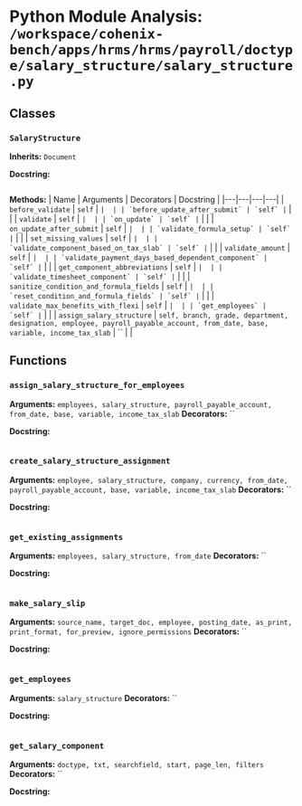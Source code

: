# Python Module Analysis: `/workspace/cohenix-bench/apps/hrms/hrms/payroll/doctype/salary_structure/salary_structure.py`

## Classes

### `SalaryStructure`
**Inherits:** `Document`


**Docstring:**
```

```

**Methods:**
| Name | Arguments | Decorators | Docstring |
|---|---|---|---|
| `before_validate` | `self` | `` |  |
| `before_update_after_submit` | `self` | `` |  |
| `validate` | `self` | `` |  |
| `on_update` | `self` | `` |  |
| `on_update_after_submit` | `self` | `` |  |
| `validate_formula_setup` | `self` | `` |  |
| `set_missing_values` | `self` | `` |  |
| `validate_component_based_on_tax_slab` | `self` | `` |  |
| `validate_amount` | `self` | `` |  |
| `validate_payment_days_based_dependent_component` | `self` | `` |  |
| `get_component_abbreviations` | `self` | `` |  |
| `validate_timesheet_component` | `self` | `` |  |
| `sanitize_condition_and_formula_fields` | `self` | `` |  |
| `reset_condition_and_formula_fields` | `self` | `` |  |
| `validate_max_benefits_with_flexi` | `self` | `` |  |
| `get_employees` | `self` | `` |  |
| `assign_salary_structure` | `self, branch, grade, department, designation, employee, payroll_payable_account, from_date, base, variable, income_tax_slab` | `` |  |





## Functions

### `assign_salary_structure_for_employees`
**Arguments:** `employees, salary_structure, payroll_payable_account, from_date, base, variable, income_tax_slab`
**Decorators:** ``

**Docstring:**
```

```
### `create_salary_structure_assignment`
**Arguments:** `employee, salary_structure, company, currency, from_date, payroll_payable_account, base, variable, income_tax_slab`
**Decorators:** ``

**Docstring:**
```

```
### `get_existing_assignments`
**Arguments:** `employees, salary_structure, from_date`
**Decorators:** ``

**Docstring:**
```

```
### `make_salary_slip`
**Arguments:** `source_name, target_doc, employee, posting_date, as_print, print_format, for_preview, ignore_permissions`
**Decorators:** ``

**Docstring:**
```

```
### `get_employees`
**Arguments:** `salary_structure`
**Decorators:** ``

**Docstring:**
```

```
### `get_salary_component`
**Arguments:** `doctype, txt, searchfield, start, page_len, filters`
**Decorators:** ``

**Docstring:**
```

```

